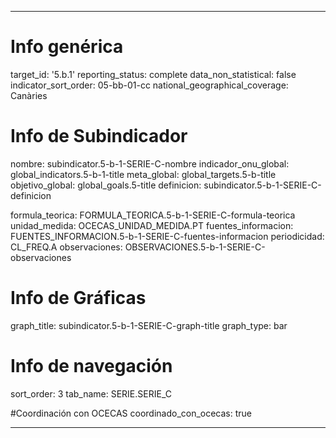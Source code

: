 ---

# Info genérica
target_id: '5.b.1'
reporting_status: complete
data_non_statistical: false
indicator_sort_order: 05-bb-01-cc
national_geographical_coverage: Canàries

# Info de Subindicador
nombre: subindicator.5-b-1-SERIE-C-nombre
indicador_onu_global: global_indicators.5-b-1-title
meta_global: global_targets.5-b-title
objetivo_global: global_goals.5-title
definicion: subindicator.5-b-1-SERIE-C-definicion

formula_teorica: FORMULA_TEORICA.5-b-1-SERIE-C-formula-teorica
unidad_medida: OCECAS_UNIDAD_MEDIDA.PT
fuentes_informacion: FUENTES_INFORMACION.5-b-1-SERIE-C-fuentes-informacion
periodicidad: CL_FREQ.A
observaciones: OBSERVACIONES.5-b-1-SERIE-C-observaciones
# Info de Gráficas
graph_title: subindicator.5-b-1-SERIE-C-graph-title
graph_type: bar

# Info de navegación
sort_order: 3
tab_name: SERIE.SERIE_C

#Coordinación con OCECAS
coordinado_con_ocecas: true

---